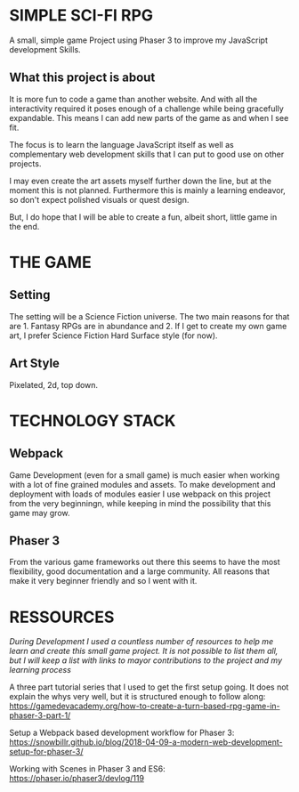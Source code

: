 # SIMPLE SCI-FI RPG

A small, simple game Project using Phaser 3 to improve my JavaScript development Skills.

## What this project is about

It is more fun to code a game than another website. And with all the interactivity required it poses enough of a challenge while being gracefully expandable. This means I can add new parts of the game as and when I see fit.

The focus is to learn the language JavaScript itself as well as complementary web development skills that I can put to good use on other projects.

I may even create the art assets myself further down the line, but at the moment this is not planned.
Furthermore this is mainly a learning endeavor, so don't expect polished visuals or quest design.

But, I do hope that I will be able to create a fun, albeit short, little game in the end.

# THE GAME

## Setting

The setting will be a Science Fiction universe. The two main reasons for that are 1. Fantasy RPGs are in abundance and 2. If I get to create my own game art, I prefer Science Fiction Hard Surface style (for now).

## Art Style

Pixelated, 2d, top down.

# TECHNOLOGY STACK

## Webpack

Game Development (even for a small game) is much easier when working with a lot of fine grained modules and assets.
To make development and deployment with loads of modules easier I use webpack on this project from the very beginningn, while keeping in mind the possibility that this game may grow.

## Phaser 3

From the various game frameworks out there this seems to have the most flexibility, good documentation and a large community. All reasons that make it very beginner friendly and so I went with it.

# RESSOURCES

*During Development I used a countless number of resources to help me learn and create this small game project. It is not possible to list them all, but I will keep a list with links to mayor contributions to the project and my learning process* 

A three part tutorial series that I used to get the first setup going. It does not explain the whys very well, but it is structured enough to follow along: https://gamedevacademy.org/how-to-create-a-turn-based-rpg-game-in-phaser-3-part-1/

Setup a Webpack based development workflow for Phaser 3: https://snowbillr.github.io/blog/2018-04-09-a-modern-web-development-setup-for-phaser-3/

Working with Scenes in Phaser 3 and ES6: https://phaser.io/phaser3/devlog/119